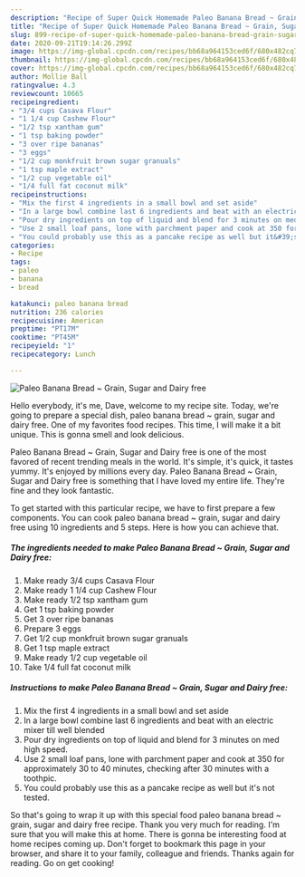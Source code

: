 ```yaml
---
description: "Recipe of Super Quick Homemade Paleo Banana Bread ~ Grain, Sugar and Dairy free"
title: "Recipe of Super Quick Homemade Paleo Banana Bread ~ Grain, Sugar and Dairy free"
slug: 899-recipe-of-super-quick-homemade-paleo-banana-bread-grain-sugar-and-dairy-free
date: 2020-09-21T19:14:26.299Z
image: https://img-global.cpcdn.com/recipes/bb68a964153ced6f/680x482cq70/paleo-banana-bread-grain-sugar-and-dairy-free-recipe-main-photo.jpg
thumbnail: https://img-global.cpcdn.com/recipes/bb68a964153ced6f/680x482cq70/paleo-banana-bread-grain-sugar-and-dairy-free-recipe-main-photo.jpg
cover: https://img-global.cpcdn.com/recipes/bb68a964153ced6f/680x482cq70/paleo-banana-bread-grain-sugar-and-dairy-free-recipe-main-photo.jpg
author: Mollie Ball
ratingvalue: 4.3
reviewcount: 10665
recipeingredient:
- "3/4 cups Casava Flour"
- "1 1/4 cup Cashew Flour"
- "1/2 tsp xantham gum"
- "1 tsp baking powder"
- "3 over ripe bananas"
- "3 eggs"
- "1/2 cup monkfruit brown sugar granuals"
- "1 tsp maple extract"
- "1/2 cup vegetable oil"
- "1/4 full fat coconut milk"
recipeinstructions:
- "Mix the first 4 ingredients in a small bowl and set aside"
- "In a large bowl combine last 6 ingredients and beat with an electric mixer till well blended"
- "Pour dry ingredients on top of liquid and blend for 3 minutes on med high speed."
- "Use 2 small loaf pans, lone with parchment paper and cook at 350 for approximately 30 to 40 minutes, checking after 30 minutes with a toothpic."
- "You could probably use this as a pancake recipe as well but it&#39;s not tested."
categories:
- Recipe
tags:
- paleo
- banana
- bread

katakunci: paleo banana bread 
nutrition: 236 calories
recipecuisine: American
preptime: "PT17M"
cooktime: "PT45M"
recipeyield: "1"
recipecategory: Lunch

---
```



![Paleo Banana Bread ~ Grain, Sugar and Dairy free](https://img-global.cpcdn.com/recipes/bb68a964153ced6f/680x482cq70/paleo-banana-bread-grain-sugar-and-dairy-free-recipe-main-photo.jpg)

Hello everybody, it's me, Dave, welcome to my recipe site. Today, we're going to prepare a special dish, paleo banana bread ~ grain, sugar and dairy free. One of my favorites food recipes. This time, I will make it a bit unique. This is gonna smell and look delicious.

Paleo Banana Bread ~ Grain, Sugar and Dairy free is one of the most favored of recent trending meals in the world. It's simple, it's quick, it tastes yummy. It's enjoyed by millions every day. Paleo Banana Bread ~ Grain, Sugar and Dairy free is something that I have loved my entire life. They're fine and they look fantastic.




To get started with this particular recipe, we have to first prepare a few components. You can cook paleo banana bread ~ grain, sugar and dairy free using 10 ingredients and 5 steps. Here is how you can achieve that.

<!--inarticleads1-->

##### The ingredients needed to make Paleo Banana Bread ~ Grain, Sugar and Dairy free:

1. Make ready 3/4 cups Casava Flour
1. Make ready 1 1/4 cup Cashew Flour
1. Make ready 1/2 tsp xantham gum
1. Get 1 tsp baking powder
1. Get 3 over ripe bananas
1. Prepare 3 eggs
1. Get 1/2 cup monkfruit brown sugar granuals
1. Get 1 tsp maple extract
1. Make ready 1/2 cup vegetable oil
1. Take 1/4 full fat coconut milk




<!--inarticleads2-->

##### Instructions to make Paleo Banana Bread ~ Grain, Sugar and Dairy free:

1. Mix the first 4 ingredients in a small bowl and set aside
1. In a large bowl combine last 6 ingredients and beat with an electric mixer till well blended
1. Pour dry ingredients on top of liquid and blend for 3 minutes on med high speed.
1. Use 2 small loaf pans, lone with parchment paper and cook at 350 for approximately 30 to 40 minutes, checking after 30 minutes with a toothpic.
1. You could probably use this as a pancake recipe as well but it&#39;s not tested.




So that's going to wrap it up with this special food paleo banana bread ~ grain, sugar and dairy free recipe. Thank you very much for reading. I'm sure that you will make this at home. There is gonna be interesting food at home recipes coming up. Don't forget to bookmark this page in your browser, and share it to your family, colleague and friends. Thanks again for reading. Go on get cooking!
